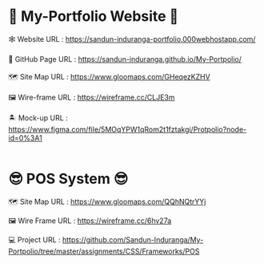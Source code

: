 # 🤗 My-Portfolio Website 🤗

🕸 Website URL : https://sandun-induranga-portfolio.000webhostapp.com/
<br>
<br>
🎯 GitHub Page URL : https://sandun-induranga.github.io/My-Portpolio/
<br>
<br>
🗺 Site Map URL : https://www.gloomaps.com/GHeqezKZHV
<br>
<br>
🖼 Wire-frame URL : https://wireframe.cc/CLJE3m
<br>
<br>
🏝 Mock-up URL : https://www.figma.com/file/5MOqYPW1qRom2t1fztakgi/Protpolio?node-id=0%3A1
<br>
<br>
# 😎 POS System 😎

🗺 Site Map URL : https://www.gloomaps.com/QQhNQtrYYj

🖼 Wire Frame URL : https://wireframe.cc/6hv27a

💻 Project URL : https://github.com/Sandun-Induranga/My-Portpolio/tree/master/assignments/CSS/Frameworks/POS
